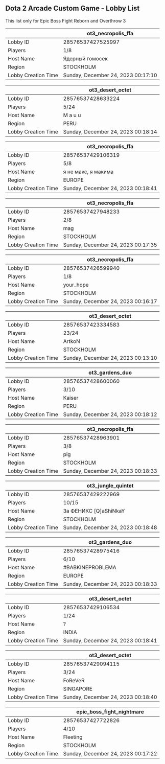 ## Dota 2 Arcade Custom Game - Lobby List

This list only for Epic Boss Fight Reborn and Overthrow 3

|  | ot3_necropolis_ffa |
| ------ | ------ |
| Lobby ID | 28576537427525997 |
| Players | 1/8 |
| Host Name | Ядерный гомосек |
| Region | STOCKHOLM |
| Lobby Creation Time | Sunday, December 24, 2023 00:17:10 |


|  | ot3_desert_octet |
| ------ | ------ |
| Lobby ID | 28576537428633224 |
| Players | 5/24 |
| Host Name | M a u u |
| Region | PERU |
| Lobby Creation Time | Sunday, December 24, 2023 00:18:14 |


|  | ot3_necropolis_ffa |
| ------ | ------ |
| Lobby ID | 28576537429106319 |
| Players | 5/8 |
| Host Name | я не макс, я макима |
| Region | EUROPE |
| Lobby Creation Time | Sunday, December 24, 2023 00:18:41 |


|  | ot3_necropolis_ffa |
| ------ | ------ |
| Lobby ID | 28576537427948233 |
| Players | 2/8 |
| Host Name | mag |
| Region | STOCKHOLM |
| Lobby Creation Time | Sunday, December 24, 2023 00:17:35 |


|  | ot3_necropolis_ffa |
| ------ | ------ |
| Lobby ID | 28576537426599940 |
| Players | 1/8 |
| Host Name | your_hope |
| Region | STOCKHOLM |
| Lobby Creation Time | Sunday, December 24, 2023 00:16:17 |


|  | ot3_desert_octet |
| ------ | ------ |
| Lobby ID | 28576537423334583 |
| Players | 23/24 |
| Host Name | ArtkoN |
| Region | STOCKHOLM |
| Lobby Creation Time | Sunday, December 24, 2023 00:13:10 |


|  | ot3_gardens_duo |
| ------ | ------ |
| Lobby ID | 28576537428600060 |
| Players | 3/10 |
| Host Name | Kaiser |
| Region | PERU |
| Lobby Creation Time | Sunday, December 24, 2023 00:18:12 |


|  | ot3_necropolis_ffa |
| ------ | ------ |
| Lobby ID | 28576537428963901 |
| Players | 3/8 |
| Host Name | pig |
| Region | STOCKHOLM |
| Lobby Creation Time | Sunday, December 24, 2023 00:18:33 |


|  | ot3_jungle_quintet |
| ------ | ------ |
| Lobby ID | 28576537429222969 |
| Players | 10/15 |
| Host Name | За ФЕНИКС [Q]aShiNkaY |
| Region | STOCKHOLM |
| Lobby Creation Time | Sunday, December 24, 2023 00:18:48 |


|  | ot3_gardens_duo |
| ------ | ------ |
| Lobby ID | 28576537428975416 |
| Players | 6/10 |
| Host Name | #BABKINEPROBLEMA |
| Region | EUROPE |
| Lobby Creation Time | Sunday, December 24, 2023 00:18:33 |


|  | ot3_desert_octet |
| ------ | ------ |
| Lobby ID | 28576537429106534 |
| Players | 1/24 |
| Host Name | ? |
| Region | INDIA |
| Lobby Creation Time | Sunday, December 24, 2023 00:18:41 |


|  | ot3_desert_octet |
| ------ | ------ |
| Lobby ID | 28576537429094115 |
| Players | 3/24 |
| Host Name | FoReVeR |
| Region | SINGAPORE |
| Lobby Creation Time | Sunday, December 24, 2023 00:18:40 |


|  | epic_boss_fight_nightmare |
| ------ | ------ |
| Lobby ID | 28576537427722826 |
| Players | 4/10 |
| Host Name | Fleeting |
| Region | STOCKHOLM |
| Lobby Creation Time | Sunday, December 24, 2023 00:17:22 |


